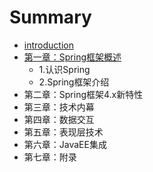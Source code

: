 # Summary

* [introduction](README.md)
* [第一章：Spring框架概述](overview_of_springframework/overview_of_springframework.md)
   * 1.认识Spring
   * 2.Spring框架介绍
* 第二章：Spring框架4.x新特性
* 第三章：技术内幕
* 第四章：数据交互
* 第五章：表现层技术
* 第六章：JavaEE集成
* 第七章：附录


